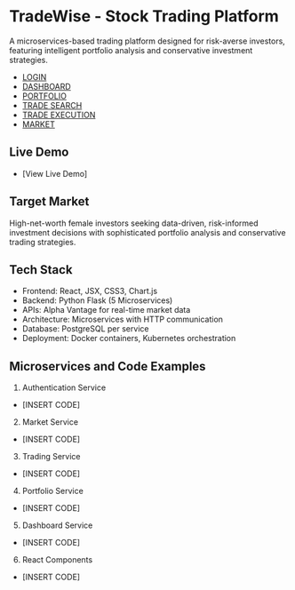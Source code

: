 # TradeWise - Stock Trading Platform

A microservices-based trading platform designed for risk-averse investors, featuring intelligent portfolio analysis and conservative investment strategies.

- [LOGIN](./frontend/public/browser_shots/login.png)
- [DASHBOARD](./frontend/public/browser_shots/dashboard.png)
- [PORTFOLIO](./frontend/public/browser_shots/portfolio_summary.png)
- [TRADE SEARCH](./frontend/public/browser_shots/trading_search.png)
- [TRADE EXECUTION](./frontend/public/browser_shots/trading_executed.png)
- [MARKET](./frontend/public/browser_shots/market.png)

## Live Demo

- [View Live Demo]

## Target Market

High-net-worth female investors seeking data-driven, risk-informed investment decisions with sophisticated portfolio analysis and conservative trading strategies.

## Tech Stack

- Frontend: React, JSX, CSS3, Chart.js
- Backend: Python Flask (5 Microservices)
- APIs: Alpha Vantage for real-time market data
- Architecture: Microservices with HTTP communication
- Database: PostgreSQL per service
- Deployment: Docker containers, Kubernetes orchestration

## Microservices and Code Examples

1. Authentication Service

- [INSERT CODE]

2. Market Service

- [INSERT CODE]

3. Trading Service

- [INSERT CODE]

4. Portfolio Service

- [INSERT CODE]

5. Dashboard Service

- [INSERT CODE]

6. React Components

- [INSERT CODE]
